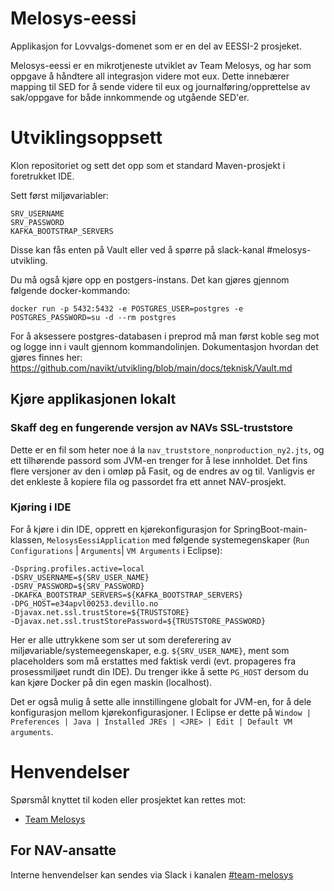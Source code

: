 Melosys-eessi
========================
Applikasjon for Lovvalgs-domenet som er en del av EESSI-2 prosjeket. 

Melosys-eessi er en mikrotjeneste utviklet av Team Melosys, og har som oppgave å håndtere all integrasjon videre mot eux. 
Dette innebærer mapping til SED for å sende videre til eux og journalføring/opprettelse av sak/oppgave for både innkommende
og utgående SED'er.

# Utviklingsoppsett

Klon repositoriet og sett det opp som et standard Maven-prosjekt i foretrukket IDE. 

Sett først miljøvariabler:

```
SRV_USERNAME
SRV_PASSWORD
KAFKA_BOOTSTRAP_SERVERS
```
 
Disse kan fås enten på Vault eller ved å spørre på slack-kanal #melosys-utvikling.

Du må også kjøre opp en postgers-instans. Det kan gjøres gjennom følgende docker-kommando:
```
docker run -p 5432:5432 -e POSTGRES_USER=postgres -e POSTGRES_PASSWORD=su -d --rm postgres
```

For å aksessere postgres-databasen i preprod må man først koble seg mot og logge inn i vault gjennom kommandolinjen.
Dokumentasjon hvordan det gjøres finnes her: https://github.com/navikt/utvikling/blob/main/docs/teknisk/Vault.md

## Kjøre applikasjonen lokalt
### Skaff deg en fungerende versjon av NAVs SSL-truststore 
Dette er en fil som heter noe á la `nav_truststore_nonproduction_ny2.jts`, og ett tilhørende passord 
som JVM-en trenger for å lese innholdet. Det fins flere versjoner av den i omløp på Fasit, og de endres av og til.
Vanligvis er det enkleste å kopiere fila og passordet fra ett annet NAV-prosjekt. 

### Kjøring i IDE
For å kjøre i din IDE, opprett en kjørekonfigurasjon for SpringBoot-main-klassen, `MelosysEessiApplication` med følgende systemegenskaper (`Run Configurations` | `Arguments`| `VM Arguments` i Eclipse):
```
-Dspring.profiles.active=local
-DSRV_USERNAME=${SRV_USER_NAME}
-DSRV_PASSWORD=${SRV_PASSWORD}
-DKAFKA_BOOTSTRAP_SERVERS=${KAFKA_BOOTSTRAP_SERVERS}
-DPG_HOST=e34apvl00253.devillo.no
-Djavax.net.ssl.trustStore=${TRUSTSTORE}
-Djavax.net.ssl.trustStorePassword=${TRUSTSTORE_PASSWORD}
```
Her er alle uttrykkene som ser ut som dereferering av miljøvariable/systemeegenskaper, e.g. `${SRV_USER_NAME}`,
ment som placeholders som må erstattes med faktisk verdi (evt. propageres fra prosessmiljøet rundt din IDE).
Du trenger ikke å sette `PG_HOST` dersom du kan kjøre Docker på din egen maskin (localhost).

Det er også mulig å sette alle innstillingene globalt for JVM-en, for å dele konfigurasjon mellom kjørekonfigurasjoner. I Eclipse
er dette på `Window | Preferences | Java | Installed JREs | <JRE> | Edit | Default VM arguments`.

# Henvendelser

Spørsmål knyttet til koden eller prosjektet kan rettes mot:

* [Team Melosys](https://github.com/orgs/navikt/teams/melosys)  

## For NAV-ansatte

Interne henvendelser kan sendes via Slack i kanalen [#team-melosys](https://nav-it.slack.com/messages/C92481HSP/)
